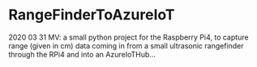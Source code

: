 # RangeFinderToAzureIoT
2020 03 31 MV: a small python project for the Raspberry Pi4, to capture range (given in cm) data coming in from a small ultrasonic rangefinder through the RPi4 and into an AzureIoTHub...
